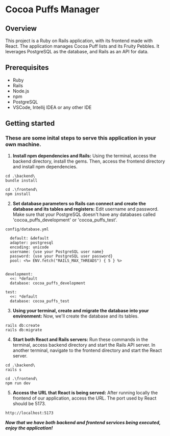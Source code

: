# Cocoa Puffs Manager

## Overview
This project is a Ruby on Rails application, with its frontend made with React.
The application manages Cocoa Puff lists and its Fruity Pebbles.
It leverages PostgreSQL as the database, and Rails as an API for data.

## Prerequisites
* Ruby
* Rails
* Node.js
* npm
* PostgreSQL
* VSCode, Intellij IDEA or any other IDE

## Getting started
### These are some inital steps to serve this application in your own machine.

1. **Install npm dependencies and Rails:** Using the terminal, access the backend directory, install the gems.
Then, access the frontend directory and install npm dependencies.
```
cd .\backend\
bundle install

cd .\frontend\
npm install
```

2. **Set database parameters so Rails can connect and create the database and its tables and registers:**
Edit username and password. Make sure that your PostgreSQL doesn't have any databases called 'cocoa_puffs_development' or
'cocoa_puffs_test'.

`config/database.yml`
```
  default: &default
  adapter: postgresql
  encoding: unicode
  username: {use your PostgreSQL user name}
  password: {use your PostgreSQL user password}
  pool: <%= ENV.fetch("RAILS_MAX_THREADS") { 5 } %>


development:
  <<: *default
  database: cocoa_puffs_development

test:
  <<: *default
  database: cocoa_puffs_test
```

3. **Using your terminal, create and migrate the database into your environment:** Now, we'll create the database
and its tables.
```
rails db:create
rails db:migrate
```

4. **Start both React and Rails servers:** Run these commands in the terminal, access backend directory and start the Rails API server.
In another terminal, navigate to the frontend directory and start the React server.
```
cd .\backend\
rails s

cd .\frontend\
npm run dev
```

5. **Access the URL that React is being served:** After running locally the frontend of our application,
access the URL. The port used by React should be 5173.
```
http://localhost:5173
```

***Now that we have both backend and frontend services being executed, enjoy the application!***
